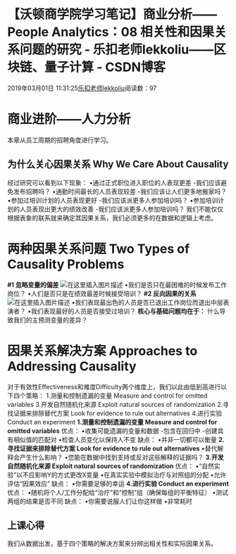 
# 【沃顿商学院学习笔记】商业分析——People Analytics：08 相关性和因果关系问题的研究 - 乐扣老师lekkoliu——区块链、量子计算 - CSDN博客

2019年03月01日 11:31:25[乐扣老师lekkoliu](https://me.csdn.net/lsttoy)阅读数：97



# 商业进阶——人力分析
本章从员工周期的招聘角度进行学习。
## 为什么关心因果关系 Why We Care About Causality
经过研究可以看到以下现象：
•通过正式职位进入职位的人表现更差
-我们应该避免发布招聘吗？
•通勤时间最长的人员表现较差
-我们应该让人们更多地搬家吗？
•参加过培训计划的人员表现更好
-我们应该派更多人参加培训吗？
•参加培训计划的人员表现出更大的绩效改善
-我们应该派更多人参加培训吗？
我们不能仅仅根据表象的联系就来确定其因果关系，我们必须更多的在数据和逻辑上考虑。
# 两种因果关系问题  Two Types of Causality Problems
**\#1 忽略变量的偏差**
![在这里插入图片描述](https://img-blog.csdnimg.cn/20190301111329108.png?x-oss-process=image/watermark,type_ZmFuZ3poZW5naGVpdGk,shadow_10,text_aHR0cHM6Ly9sZWtrb2xpdS5ibG9nLmNzZG4ubmV0,size_16,color_FFFFFF,t_70)
•我们是否只在最困难的时候发布工作岗位？
•人们是否只是在绩效最差时候接受培训？
**\#2 反向因果的关系**
![在这里插入图片描述](https://img-blog.csdnimg.cn/20190301111336579.png?x-oss-process=image/watermark,type_ZmFuZ3poZW5naGVpdGk,shadow_10,text_aHR0cHM6Ly9sZWtrb2xpdS5ibG9nLmNzZG4ubmV0,size_16,color_FFFFFF,t_70)
•我们表现最出色的人员是否已退出工作岗位而退出中层表演者？
•我们表现最好的人员是否接受过培训？
**核心与基础问题均在于：**
什么导致我们的主预测变量的差异？
# 因果关系解决方案 Approaches to Addressing Causality
对于有效性Effectiveness和难度Difficulty两个维度上，我们以此由低到高进行以下四个策略：
1.测量和控制遗漏的变量 Measure and control for omitted variables
3.开发自然随机化来源 Exploit natural sources of randomization
2.寻找证据来排除替代方案 Look for evidence to rule out alternatives
4.进行实验 Conduct an experiment
**1.测量和控制遗漏的变量 Measure and control for omitted variables**
优点：
•收集可能遗漏的变量和数据
-包含在回归中
-创建具有相似值的匹配对
•检查人员变化以保持人不变
缺点：
•并非一切都可以衡量
**2.寻找证据来排除替代方案 Look for evidence to rule out alternatives**
•替代解释会产生什么影响？
•您能在数据中找到支持或反对这些解释的证据吗？
**3.开发自然随机化来源 Exploit natural sources of randomization**
优点：
•“自然实验”以不应影响Y的方式更改X变量
•在真实实验中模拟治疗与对照组的分配
•允许评估“因果效应”
缺点：
•你需要足够的幸运
**4.进行实验 Conduct an experiment**
优点：
•随机将个人/工作分配给“治疗”和“控制”组（确保每组的平衡特征）
•测试两组的结果是否不同
缺点：
•你需要说服人们让你这样做
•非常耗时
## 上课心得
我们从数据出发，基于四个策略的解决方案来分辨出相关性和实际因果关系。

